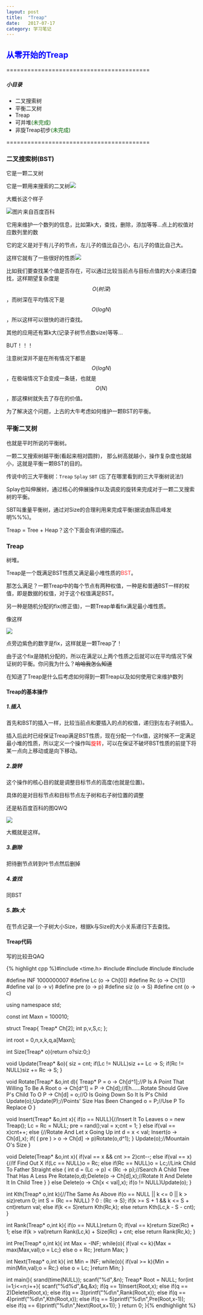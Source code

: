 ```yaml
---
layout: post
title:  "Treap"
date:   2017-07-17
category: 学习笔记
---
```

## **<font color = "#0000FF">从零开始的Treap</font>**
=========================================
##### 小目录
+ 二叉搜索树
+ 平衡二叉树
+ Treap
+ 可并堆<font color = "#006400">(未完成)</font>
+ 非旋Treap初步<font color = "#006400">(未完成)</font>

=========================================

### 二叉搜索树(BST)
它是一颗二叉树

它是一颗用来搜索的二叉树![](https://gsp0.baidu.com/5aAHeD3nKhI2p27j8IqW0jdnxx1xbK/tb/editor/images/client/image_emoticon25.png)

大概长这个样子

![](http://imglf2.nosdn.127.net/img/L3owcXMvOE5FVmczYURYcCs5RVJ2aFpaemlURmVUSVJrTU1ma0hlMFcrR3VPeURDakp3c3FRPT0.png?imageView&thumbnail=500x0&quality=96&stripmeta=0&type=jpg)图片来自百度百科

它用来维护一个数列的信息，比如第k大，查找，删除，添加等等...点上的权值对应数列里的数

它的定义是对于有儿子的节点，左儿子的值比自己小，右儿子的值比自己大。

这样它就有了一些很好的性质![](https://imgsa.baidu.com/forum/w%3D580/sign=3c7e54f99f0a304e5222a0f2e1c9a7c3/054b0c338744ebf8db2d44c2d1f9d72a6159a79e.jpg)

比如我们要查找某个值是否存在，可以通过比较当前点与目标点值的大小来递归查找，这样期望复杂度是$$O(树深)$$，而树深在平均情况下是$$O(logN)$$，所以这样可以很快的进行查找。

其他的应用还有第k大(记录子树节点数size)等等...

BUT！！！

注意树深并不是在所有情况下都是$$O(logN)$$，在极端情况下会变成一条链，也就是$$O(N)$$，那这棵树就失去了存在的价值。

为了解决这个问题，上古的大牛考虑如何维护一颗BST的平衡。

### 平衡二叉树

也就是平时所说的平衡树。

一颗二叉搜索树越平衡(看起来相对圆胖)， 那么树高就越小，操作复杂度也就越小，这就是平衡一颗BST的目的。

传说中的三大平衡树：`Treap` `Splay` `SBT` (忘了在哪里看到的三大平衡树说法!)

Splay也叫伸展树，通过核心的伸展操作以及调皮的旋转来完成对于一颗二叉搜索树的平衡。

SBT叫重量平衡树，通过对Size的合理利用来完成平衡(据说由陈启峰发明%%%)。

Treap = Tree + Heap？这个下面会有详细的描述。

### Treap

树堆。

Treap是一个既满足BST性质又满足最小堆性质的<font color = "#FF3030">BST</font>。

那怎么满足？一颗Treap中的每个节点有两种权值，一种是和普通BST一样的权值，即是数据的权值，对于这个权值满足BST。

另一种是随机分配的fix(修正值)，一颗Treap单看fix满足最小堆性质。

像这样

![](http://imglf2.nosdn.127.net/img/L3owcXMvOE5FVmhVbDR6eWNiZXprR0RvUVorclpwRmpGUUdEMFp6amxKSVliWFh3YWM5VEtBPT0.png?imageView&thumbnail=500x0&quality=96&stripmeta=0&type=jpg)

点旁边紫色的数字是fix，这样就是一颗Treap了！

由于这个fix是随机分配的，所以在满足以上两个性质之后就可以在平均情况下保证树的平衡。你问我为什么？~~哈哈我怎么知道~~

在知道了Treap是什么后考虑如何得到一颗Treap以及如何使用它来维护数列

#### Treap的基本操作
##### 1.插入
首先和BST的插入一样，比较当前点和要插入的点的权值，递归到左右子树插入。

插入后此时已经保证Treap满足BST性质，现在分配一个fix值，这时候不一定满足最小堆的性质，所以定义一个操作叫<font color = "#FF0000">旋转</font>，可以在保证不破坏BST性质的前提下将某一点向上移动或是向下移动。

##### 2.旋转
这个操作的核心目的就是调整目标节点的高度(也就是位置)。

具体的是对目标节点和目标节点左子树和右子树位置的调整

还是粘百度百科的图QWQ

![](http://imglf.nosdn.127.net/img/L3owcXMvOE5FVmczYURYcCs5RVJ2bkhqUi9majBPT2YwM2d2N3gyanFSZU8vMVNCK0ZUSVJnPT0.png?imageView&thumbnail=500x0&quality=96&stripmeta=0&type=jpg)

大概就是这样。

##### 3.删除

把待删节点转到叶节点然后删掉

##### 4.查找

同BST

##### 5.第k大

在节点记录一个子树大小Size，根据k与Size的大小关系递归下去查找。

#### Treap代码

写的比较丑QAQ

{% highlight cpp %}#include <time.h>
#include <cstdio>
#include <cstring>
#include <cstdlib>
#include <iostream>

#define INF 1000000007
#define Lc (o -> Ch[0])
#define Rc (o -> Ch[1])
#define val (o -> v)
#define pre (o -> p)
#define siz (o -> S)
#define cnt (o -> c)

using namespace std;

const int Maxn = 100010;

struct Treap{
    Treap* Ch[2];
    int p,v,S,c;
};

int root = 0,n,x,k,q,a[Maxn];

int Size(Treap* o){return o?siz:0;}

void Update(Treap* &o){
    siz = cnt;
    if(Lc != NULL)siz += Lc -> S;
    if(Rc != NULL)siz += Rc -> S;
}

void Rotate(Treap* &o,int d){
    Treap* P = o -> Ch[d^1];//P Is A Point That Willing To Be A Root
    o -> Ch[d^1] = P -> Ch[d];//Eh......Rotate Should Give P's Child To O
    P -> Ch[d] = o;//O Is Going Down So It Is P's Child
    Update(o);Update(P);//Points' Size Has Been Changed
    o = P;//Use P To Replace O
}

void Insert(Treap* &o,int x){
    if(o == NULL){//Insert It To Leaves
        o = new Treap();
        Lc = Rc = NULL;
        pre = rand();val = x;cnt = 1;
    }
    else if(val == x)cnt++;
    else {//Rotate And Let x Going Up
         int d = x < val;
         Insert(o -> Ch[d],x);
         if( ( pre ) > o -> Ch[d] -> p)Rotate(o,d^1);
    }
    Update(o);//Mountain O's Size
}

void Delete(Treap* &o,int x){
    if(val == x && cnt >= 2)cnt--;
    else if(val == x){//If Find Out X 
        if(Lc == NULL)o = Rc;
        else if(Rc == NULL)o = Lc;//Link Child To Father Straight
        else {
            int d = (Lc -> p) < (Rc -> p);//Search A Child Tree That Has A Less Pre
            Rotate(o,d);Delete(o -> Ch[d],x);//Rotate It And Delete It In Child Tree
        }
    }
    else Delete(o -> Ch[x < val],x);
    if(o != NULL)Update(o);
}

int Kth(Treap* o,int k){//The Same As Above
    if(o == NULL || k <= 0 || k > siz)return 0;
    int S = (Rc == NULL) ? 0 : (Rc -> S);
    if(k >= S + 1 && k <= S + cnt)return val;
    else if(k <= S)return Kth(Rc,k);
    else return Kth(Lc,k - S - cnt);
}

int Rank(Treap* o,int k){
    if(o == NULL)return 0;
    if(val == k)return Size(Rc) + 1;
    else if(k > val)return Rank(Lc,k) + Size(Rc) + cnt;
    else return Rank(Rc,k);
}

int Pre(Treap* o,int k){
    int Max = -INF;
    while(o){
        if(val <= k){Max = max(Max,val);o = Lc;}
        else o = Rc;
    }return Max;
}

int Next(Treap* o,int k){
    int Min = INF;
    while(o){
        if(val >= k){Min = min(Min,val);o = Rc;}
        else o = Lc;
    }return Min;
}

int main(){
    srand(time(NULL));
    scanf("%d",&n);
    Treap* Root = NULL;
    for(int i=1;i<=n;i++){
        scanf("%d%d",&q,&x);
        if(q == 1)Insert(Root,x);
        else if(q == 2)Delete(Root,x);
        else if(q == 3)printf("%d\n",Rank(Root,x));
        else if(q == 4)printf("%d\n",Kth(Root,x));
        else if(q == 5)printf("%d\n",Pre(Root,x-1));
        else if(q == 6)printf("%d\n",Next(Root,x+1));
    }
    return 0;
}{% endhighlight %}
